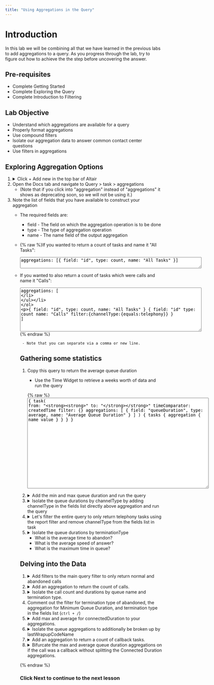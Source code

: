 ```yaml
---
title: "Using Aggregations in the Query"
---
```



# Introduction
In this lab we will be combining all that we have learned in the previous labs to add aggregations to a query.  As you progress through the lab, try to figure out how to achieve the the step before uncovering the answer.


## Pre-requisites
- Complete Getting Started
- Complete Exploring the Query
- Complete Introduction to Filtering


## Lab Objective

- Understand which aggregations are available for a query
- Properly format aggregations
- Use compound filters
- Isolate our aggregation data to answer common contact center questions
- Use filters in aggregations

## Exploring Aggregation Options
1. <details><summary>Click + Add new in the top bar of Altair </summary>
         <img src="https://webexcc-sa.github.io/tools/gql/images/addNew.png"/>
         </details>
2. Open the Docs tab and navigate to Query > task > aggregations 
   - (Note that if you click into "aggregation" instead of "aggregations" it shows as deprecating soon, so we will not be using it.)
3. Note the list of fields that you have available to construct your aggregation
   - The required fields are:
     -  field - The field on which the aggregation operation is to be done
     -  type - The type of aggregation operation
     -  name - The name field of the output aggregation
  
   - {% raw %}If you wanted to return a count of tasks and name it "All Tasks":
  
        <textarea spellcheck="false" cols="70" rows="2">aggregations: [{ field: "id", type: count, name: "All Tasks" }]</textarea>

   - If you wanted to also return a count of tasks which were calls and name it "Calls":
  
        <textarea spellcheck="false" cols="70" rows="9">aggregations: [
  { field: "id", type: count, name: "All Tasks" }
  {
  field: "id"
  type: count 
  name: "Calls" 
  filter:{channelType:{equals:telephony}}
  }
  ]</textarea>
{% endraw %}
     
     - Note that you can separate via a comma or new line.

## Gathering some statistics
1. Copy this query to return the average queue duration
   - Use the Time Widget to retrieve a weeks worth of data and run the query
  
    {% raw %} <textarea spellcheck="false" cols="70" rows="19">{
  task(
    from: "____"
    to: "____"
    timeComparator: createdTime
    filter: {}
    aggregations: [
      { field: "queueDuration", type: average, name: "Average Queue Duration" }
    ]
  ) {
    tasks {
      aggregation {
        name
        value
      }
    }
  }
}</textarea>

2. <details><summary>Add the min and max queue duration and run the query</summary><textarea spellcheck="false" cols="70" rows="6">aggregations: [
      { field: "queueDuration", type: average, name: "Average Queue Duration" }
      { field: "queueDuration", type: min, name: "Minimum Queue Duration" }
      { field: "queueDuration", type: max, name: "Maximum Queue Duration" }
    ]</textarea> </details>

3. <details><summary>Isolate the queue durations by channelType by adding channelType in the fields list directly above aggregation and run the query</summary><img src="https://webexcc-sa.github.io/tools/gql/images/channelType.gif"></details>
4. <details><summary>Let's filter the entire query to only return telephony tasks using the report filter and remove channelType from the fields list in task</summary><img src="https://webexcc-sa.github.io/tools/gql/images/channelTypefilter.gif"></details>
5. <details><summary>Isolate the queue durations by terminationType</summary><img src="https://webexcc-sa.github.io/tools/gql/images/terminationType.gif"></details>
   
   - What is the average time to abandon?
   - What is the average speed of answer?
   - What is the maximum time in queue?

## Delving into the Data
1. <details><summary>Add filters to the main query filter to only return normal and abandoned calls</summary><textarea spellcheck="false" cols="70" rows="11">  filter: {
      and: [
        { channelType: { equals: telephony } }
        {
          or: [
            { terminationType: { equals: "abandoned" } }
            { terminationType: { equals: "normal" } }
          ]
        }
      ]
    }</textarea></details>
2. <details><summary>Add an aggregation to return the count of calls.</summary><textarea spellcheck="false" cols="70" rows="1">{ field: "id", type: count, name: "Calls" }</textarea></details>
3. <details><summary>Isolate the call count and durations by queue name and termination type.</summary><img src="https://webexcc-sa.github.io/tools/gql/images/lastQueue.gif"></details>
4.  Comment out the filter for termination type of abandoned, the aggregation for Minimum Queue Duration, and termination type in the fields list (`ctrl + /`)
5. <details><summary>Add max and average for connectedDuration to your aggregations.</summary><textarea spellcheck="false" cols="70" rows="10">  {
        field: "connectedDuration"
        type: max
        name: "Maximum Connected Duration"
      }
      {
        field: "connectedDuration"
        type: average
        name: "Average Connected Duration"
      }</textarea></details>
6. <details><summary>Isolate the queue aggregations to additionally be broken up by lastWrapupCodeName</summary><img src="https://webexcc-sa.github.io/tools/gql/images/lastWrapupCodeName.png"></details>
7. <details><summary>Add an aggregation to return a count of callback tasks.</summary><textarea spellcheck="false" cols="70" rows="6">
      {
        field: "isCallback"
        type: count
        name: "callback"
        filter: { isCallback: { equals: true } }
      }</textarea></details>
8. <details><summary>Bifurcate the max and average queue duration aggregations on if the call was a callback without splitting the Connected Duration aggregations.</summary><textarea spellcheck="false" cols="70" rows="24">  {
        field: "queueDuration"
        type: max
        name: "Callback Maximum Queue Duration"
        filter: { isCallback: { equals: true } }
      }
      {
        field: "queueDuration"
        type: average
        name: "Callback Average Queue Duration"
        filter: { isCallback: { equals: true } }
      }
      {
        field: "queueDuration"
        type: max
        name: "Maximum Queue Duration No Callback"
        filter: { isCallback: { equals: false } }
      }
      {
        field: "queueDuration"
        type: average
        name: "Average Queue Duration No Callback"
        filter: { isCallback: { equals: false } }
      }</textarea></details>  


{% endraw %}
### Click Next to continue to the next lesson
<!-- <textarea spellcheck="false" cols="70" rows="4"></textarea> -->